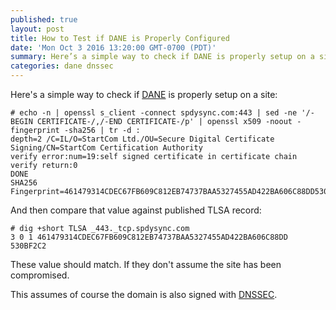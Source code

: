 ```yaml
---
published: true
layout: post
title: How to Test if DANE is Properly Configured
date: 'Mon Oct 3 2016 13:20:00 GMT-0700 (PDT)'
summary: Here’s a simple way to check if DANE is properly setup on a site
categories: dane dnssec
---
```

Here's a simple way to check if [DANE](https://en.wikipedia.org/wiki/DNS-based_Authentication_of_Named_Entities) is properly setup on a site:

    # echo -n | openssl s_client -connect spdysync.com:443 | sed -ne '/-BEGIN CERTIFICATE-/,/-END CERTIFICATE-/p' | openssl x509 -noout -fingerprint -sha256 | tr -d :
    depth=2 /C=IL/O=StartCom Ltd./OU=Secure Digital Certificate Signing/CN=StartCom Certification Authority
    verify error:num=19:self signed certificate in certificate chain
    verify return:0
    DONE
    SHA256 Fingerprint=461479314CDEC67FB609C812EB74737BAA5327455AD422BA606C88DD530BF2C2

And then compare that value against published TLSA record:

    # dig +short TLSA _443._tcp.spdysync.com
    3 0 1 461479314CDEC67FB609C812EB74737BAA5327455AD422BA606C88DD 530BF2C2

These value should match. If they don't assume the site has been compromised.

This assumes of course the domain is also signed with [DNSSEC](https://en.wikipedia.org/wiki/Domain_Name_System_Security_Extensions).

